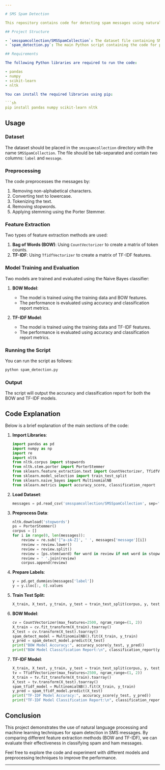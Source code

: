 ```yaml
---

# SMS Spam Detection

This repository contains code for detecting spam messages using natural language processing and machine learning techniques. The dataset used is the SMS Spam Collection Data Set, which contains a collection of SMS messages tagged as spam or ham (non-spam).

## Project Structure

- `smsspamcollection/SMSSpamCollection`: The dataset file containing SMS messages and their corresponding labels.
- `spam_detection.py`: The main Python script containing the code for preprocessing, training, and evaluating the spam detection models.

## Requirements

The following Python libraries are required to run the code:

- pandas
- numpy
- scikit-learn
- nltk

You can install the required libraries using pip:

```sh
pip install pandas numpy scikit-learn nltk
```

## Usage

### Dataset

The dataset should be placed in the `smsspamcollection` directory with the name `SMSSpamCollection`. The file should be tab-separated and contain two columns: `label` and `message`.

### Preprocessing

The code preprocesses the messages by:

1. Removing non-alphabetical characters.
2. Converting text to lowercase.
3. Tokenizing the text.
4. Removing stopwords.
5. Applying stemming using the Porter Stemmer.

### Feature Extraction

Two types of feature extraction methods are used:

1. **Bag of Words (BOW)**: Using `CountVectorizer` to create a matrix of token counts.
2. **TF-IDF**: Using `TfidfVectorizer` to create a matrix of TF-IDF features.

### Model Training and Evaluation

Two models are trained and evaluated using the Naive Bayes classifier:

1. **BOW Model**:
    - The model is trained using the training data and BOW features.
    - The performance is evaluated using accuracy and classification report metrics.
    
2. **TF-IDF Model**:
    - The model is trained using the training data and TF-IDF features.
    - The performance is evaluated using accuracy and classification report metrics.

### Running the Script

You can run the script as follows:

```sh
python spam_detection.py
```

### Output

The script will output the accuracy and classification report for both the BOW and TF-IDF models.

## Code Explanation

Below is a brief explanation of the main sections of the code:

1. **Import Libraries**:
    ```python
    import pandas as pd
    import numpy as np
    import re
    import nltk
    from nltk.corpus import stopwords
    from nltk.stem.porter import PorterStemmer
    from sklearn.feature_extraction.text import CountVectorizer, TfidfVectorizer
    from sklearn.model_selection import train_test_split
    from sklearn.naive_bayes import MultinomialNB
    from sklearn.metrics import accuracy_score, classification_report
    ```

2. **Load Dataset**:
    ```python
    messages = pd.read_csv('smsspamcollection/SMSSpamCollection', sep='\t', names=["label", "message"])
    ```

3. **Preprocess Data**:
    ```python
    nltk.download('stopwords')
    ps = PorterStemmer()
    corpus = []
    for i in range(0, len(messages)):
        review = re.sub('[^a-zA-Z]', ' ', messages['message'][i])
        review = review.lower()
        review = review.split()
        review = [ps.stem(word) for word in review if not word in stopwords.words('english')]
        review = ' '.join(review)
        corpus.append(review)
    ```

4. **Prepare Labels**:
    ```python
    y = pd.get_dummies(messages['label'])
    y = y.iloc[:, 0].values
    ```

5. **Train Test Split**:
    ```python
    X_train, X_test, y_train, y_test = train_test_split(corpus, y, test_size=0.20)
    ```

6. **BOW Model**:
    ```python
    cv = CountVectorizer(max_features=2500, ngram_range=(1, 2))
    X_train = cv.fit_transform(X_train).toarray()
    X_test = cv.transform(X_test).toarray()
    spam_detect_model = MultinomialNB().fit(X_train, y_train)
    y_pred = spam_detect_model.predict(X_test)
    print("BOW Model Accuracy:", accuracy_score(y_test, y_pred))
    print("BOW Model Classification Report:\n", classification_report(y_test, y_pred))
    ```

7. **TF-IDF Model**:
    ```python
    X_train, X_test, y_train, y_test = train_test_split(corpus, y, test_size=0.20)
    tv = TfidfVectorizer(max_features=2500, ngram_range=(1, 2))
    X_train = tv.fit_transform(X_train).toarray()
    X_test = tv.transform(X_test).toarray()
    spam_tfidf_model = MultinomialNB().fit(X_train, y_train)
    y_pred = spam_tfidf_model.predict(X_test)
    print("TF-IDF Model Accuracy:", accuracy_score(y_test, y_pred))
    print("TF-IDF Model Classification Report:\n", classification_report(y_pred, y_test))
    ```

## Conclusion

This project demonstrates the use of natural language processing and machine learning techniques for spam detection in SMS messages. By comparing different feature extraction methods (BOW and TF-IDF), we can evaluate their effectiveness in classifying spam and ham messages.

Feel free to explore the code and experiment with different models and preprocessing techniques to improve the performance.


---
```

